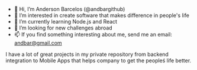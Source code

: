 - 👋 Hi, I’m Anderson Barcelos (@andbargithub)
- 👀 I’m interested in create software that makes difference in people's life
- 🌱 I’m currently learning Node.js and React
- 💞️ I’m looking for new challenges abroad
- 📫 If you find something interesting about me, send me an email: andbar@gmail.com

I have a lot of great projects in my private repository from backend integration to Mobile Apps that helps company to get the peopleś life better.

